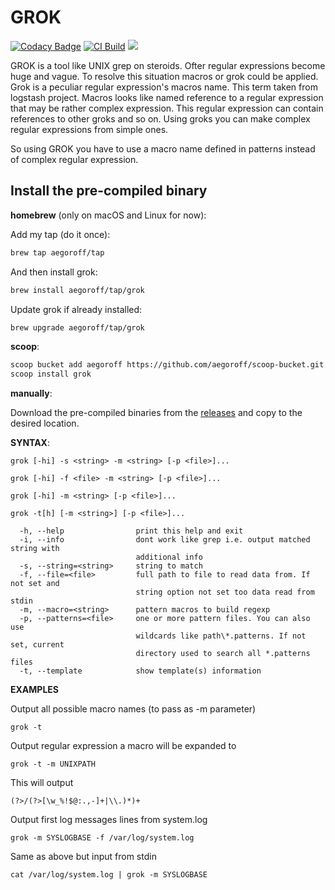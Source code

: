 GROK
======

[![Codacy Badge](https://api.codacy.com/project/badge/Grade/1d16744e2d18482186640ce1397d8b55)](https://app.codacy.com/manual/egoroff/grok?utm_source=github.com&utm_medium=referral&utm_content=aegoroff/grok&utm_campaign=Badge_Grade_Dashboard)
[![CI Build](https://github.com/aegoroff/grok/actions/workflows/ci_build.yml/badge.svg)](https://github.com/aegoroff/grok/actions/workflows/ci_build.yml)
[![](https://tokei.rs/b1/github/aegoroff/grok)](https://github.com/aegoroff/grok)

GROK is a tool like UNIX grep on steroids. Ofter regular expressions become huge and vague. To resolve this situation macros or grok could be applied. Grok is a peculiar regular expression's macros name. 
This term taken from logstash project. Macros looks like named reference to a regular expression that may be rather complex expression. 
This regular expression can contain references to other groks and so on. Using groks you can make complex regular expressions from simple ones.

So using GROK you have to use a macro name defined in patterns instead of complex regular expression.

## Install the pre-compiled binary

**homebrew** (only on macOS and Linux for now):

Add my tap (do it once):
```sh
brew tap aegoroff/tap
```
And then install grok:
```sh
brew install aegoroff/tap/grok
```
Update grok if already installed:
```sh
brew upgrade aegoroff/tap/grok
```
**scoop**:

```sh
scoop bucket add aegoroff https://github.com/aegoroff/scoop-bucket.git
scoop install grok
```

**manually**:

Download the pre-compiled binaries from the [releases](https://github.com/aegoroff/grok/releases) and
copy to the desired location.

**SYNTAX**:
```
grok [-hi] -s <string> -m <string> [-p <file>]...

grok [-hi] -f <file> -m <string> [-p <file>]...

grok [-hi] -m <string> [-p <file>]...

grok -t[h] [-m <string>] [-p <file>]...

  -h, --help                print this help and exit
  -i, --info                dont work like grep i.e. output matched string with
                            additional info
  -s, --string=<string>     string to match
  -f, --file=<file>         full path to file to read data from. If not set and
                            string option not set too data read from stdin
  -m, --macro=<string>      pattern macros to build regexp
  -p, --patterns=<file>     one or more pattern files. You can also use
                            wildcards like path\*.patterns. If not set, current
                            directory used to search all *.patterns files
  -t, --template            show template(s) information
``` 
**EXAMPLES**

Output all possible macro names (to pass as -m parameter)
```shell
grok -t
```

Output regular expression a macro will be expanded to
```shell
grok -t -m UNIXPATH
```
This will output
```
(?>/(?>[\w_%!$@:.,-]+|\\.)*)+
```

Output first log messages lines from system.log
```shell
grok -m SYSLOGBASE -f /var/log/system.log
```

Same as above but input from stdin
```shell
cat /var/log/system.log | grok -m SYSLOGBASE
```
